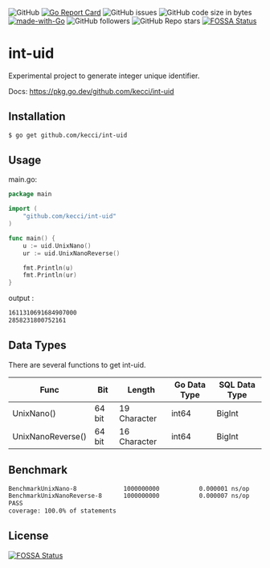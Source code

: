 ![GitHub](https://img.shields.io/github/license/kecci/int-uid)
[![Go Report Card](https://goreportcard.com/badge/github.com/kecci/int-uid)](https://goreportcard.com/report/github.com/kecci/int-uid)
![GitHub issues](https://img.shields.io/github/issues/kecci/int-uid)
![GitHub code size in bytes](https://img.shields.io/github/languages/code-size/kecci/int-uid)
[![made-with-Go](https://img.shields.io/badge/Made%20with-Go-1f425f.svg)](http://golang.org)
![GitHub followers](https://img.shields.io/github/followers/kecci?style=social)
![GitHub Repo stars](https://img.shields.io/github/stars/kecci/int-uid?style=social)
[![FOSSA Status](https://app.fossa.com/api/projects/git%2Bgithub.com%2Fkecci%2Fint-uid.svg?type=shield)](https://app.fossa.com/projects/git%2Bgithub.com%2Fkecci%2Fint-uid?ref=badge_shield)

# int-uid

Experimental project to generate integer unique identifier.

Docs: https://pkg.go.dev/github.com/kecci/int-uid

## Installation
```sh
$ go get github.com/kecci/int-uid
```

## Usage

main.go:

```go
package main

import (
    "github.com/kecci/int-uid"
)

func main() {
    u := uid.UnixNano()
    ur := uid.UnixNanoReverse()

    fmt.Println(u)
    fmt.Println(ur)
}
```

output :
```sh
1611310691684907000
2858231800752161
```

## Data Types
There are several functions to get int-uid.


| Func | Bit | Length | Go Data Type | SQL Data Type | 
| ---- | --- | ------ | ------------ | ------------- |
| UnixNano() | 64 bit | 19 Character | int64 | BigInt |
| UnixNanoReverse() | 64 bit | 16 Character | int64 | BigInt |

## Benchmark
```sh
BenchmarkUnixNano-8          	1000000000	         0.000001 ns/op	       0 B/op	       0 allocs/op
BenchmarkUnixNanoReverse-8   	1000000000	         0.000007 ns/op	       0 B/op	       0 allocs/op
PASS
coverage: 100.0% of statements
```

## License
[![FOSSA Status](https://app.fossa.com/api/projects/git%2Bgithub.com%2Fkecci%2Fint-uid.svg?type=large)](https://app.fossa.com/projects/git%2Bgithub.com%2Fkecci%2Fint-uid?ref=badge_large)